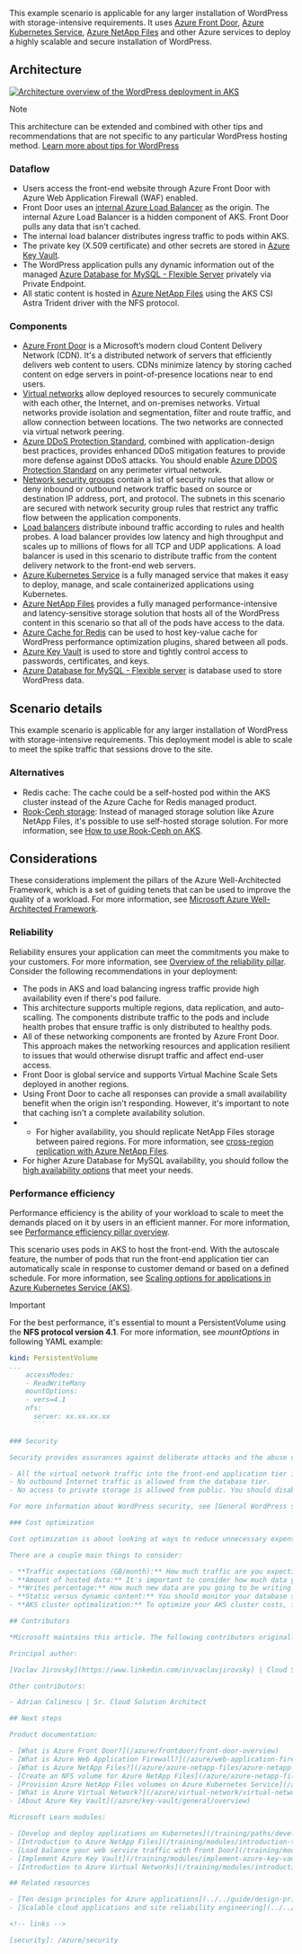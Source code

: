 <!-- cSpell:ignore wordpress -->

This example scenario is applicable for any larger installation of WordPress with storage-intensive requirements. It uses [Azure Front Door](/azure/frontdoor/front-door-overview), [Azure Kubernetes Service](/azure/aks/intro-kubernetes), [Azure NetApp Files](/azure/azure-netapp-files/azure-netapp-files-introduction) and other Azure services to deploy a highly scalable and secure installation of WordPress.

## Architecture

[![Architecture overview of the WordPress deployment in AKS](media/wordpress-aks-netapp.png)](media/wordpress-aks-netapp.png#lightbox)

> [!NOTE]
> This architecture can be extended and combined with other tips and recommendations that are not specific to any particular WordPress hosting method. [Learn more about tips for WordPress](/azure/architecture/example-scenario/infrastructure/wordpress)

### Dataflow

- Users access the front-end website through Azure Front Door with Azure Web Application Firewall (WAF) enabled.
- Front Door uses an [internal Azure Load Balancer](/azure/load-balancer/load-balancer-overview) as the origin. The internal Azure Load Balancer is a hidden component of AKS. Front Door pulls any data that isn't cached.
- The internal load balancer distributes ingress traffic to pods within AKS.
- The private key (X.509 certificate) and other secrets are stored in [Azure Key Vault](/azure/key-vault/key-vault-overview).
- The WordPress application pulls any dynamic information out of the managed [Azure Database for MySQL - Flexible Server](https://learn.microsoft.com/en-us/azure/mysql/flexible-server/overview) privately via Private Endpoint.
- All static content is hosted in [Azure NetApp Files](/azure/azure-netapp-files/azure-netapp-files-introduction) using the AKS CSI Astra Trident driver with the NFS protocol.


### Components

- [Azure Front Door](https://azure.microsoft.com/products/frontdoor) is a Microsoft’s modern cloud Content Delivery Network (CDN). It's a distributed network of servers that efficiently delivers web content to users. CDNs minimize latency by storing cached content on edge servers in point-of-presence locations near to end users.
- [Virtual networks](https://azure.microsoft.com/products/virtual-network) allow deployed resources to securely communicate with each other, the Internet, and on-premises networks. Virtual networks provide isolation and segmentation, filter and route traffic, and allow connection between locations. The two networks are connected via virtual network peering.
- [Azure DDoS Protection Standard](/azure/ddos-protection/ddos-protection-overview), combined with application-design best practices, provides enhanced DDoS mitigation features to provide more defense against DDoS attacks. You should enable [Azure DDOS Protection Standard](/azure/ddos-protection/ddos-protection-overview) on any perimeter virtual network.
- [Network security groups](/azure/virtual-network/security-overview) contain a list of security rules that allow or deny inbound or outbound network traffic based on source or destination IP address, port, and protocol. The subnets in this scenario are secured with network security group rules that restrict any traffic flow between the application components.
- [Load balancers](https://azure.microsoft.com/solutions/load-balancing-with-azure) distribute inbound traffic according to rules and health probes. A load balancer provides low latency and high throughput and scales up to millions of flows for all TCP and UDP applications. A load balancer is used in this scenario to distribute traffic from the content delivery network to the front-end web servers.
- [Azure Kubernetes Service](https://azure.microsoft.com/products/kubernetes-service) is a fully managed service that makes it easy to deploy, manage, and scale containerized applications using Kubernetes.
- [Azure NetApp Files](https://azure.microsoft.com/products/storage/netapp) provides a fully managed performance-intensive and latency-sensitive storage solution that hosts all of the WordPress content in this scenario so that all of the pods have access to the data.
- [Azure Cache for Redis](https://azure.microsoft.com/products/cache/) can be used to host key-value cache for WordPress performance optimization plugins, shared between all pods.
- [Azure Key Vault](https://azure.microsoft.com/products/active-directory) is used to store and tightly control access to passwords, certificates, and keys.
- [Azure Database for MySQL - Flexible server](https://azure.microsoft.com/products/mysql/) is database used to store WordPress data.

## Scenario details

This example scenario is applicable for any larger installation of WordPress with storage-intensive requirements. This deployment model is able to scale to meet the spike traffic that sessions drove to the site.

### Alternatives

- Redis cache: The cache could be a self-hosted pod within the AKS cluster instead of the Azure Cache for Redis managed product.
- [Rook-Ceph storage](https://rook.io/): Instead of managed storage solution like Azure NetApp Files, it's possible to use self-hosted storage solution. For more information, see [How to use Rook-Ceph on AKS](https://github.com/Azure/kubernetes-volume-drivers/tree/master/rook-ceph).

## Considerations

These considerations implement the pillars of the Azure Well-Architected Framework, which is a set of guiding tenets that can be used to improve the quality of a workload. For more information, see [Microsoft Azure Well-Architected Framework](/azure/architecture/framework).

### Reliability
Reliability ensures your application can meet the commitments you make to your customers. For more information, see [Overview of the reliability pillar](/azure/architecture/framework/resiliency/overview). Consider the following recommendations in your deployment:

- The pods in AKS and load balancing ingress traffic provide high availability even if there's pod failure.
- This architecture supports multiple regions, data replication, and auto-scalling. The components distribute traffic to the pods and include health probes that ensure traffic is only distributed to healthy pods. 
- All of these networking components are fronted by Azure Front Door. This approach makes the networking resources and application resilient to issues that would otherwise disrupt traffic and affect end-user access.
- Front Door is global service and supports Virtual Machine Scale Sets deployed in another regions. 
- Using Front Door to cache all responses can provide a small availability benefit when the origin isn't responding. However, it's important to note that caching isn't a complete availability solution.
- - For higher availability, you should replicate NetApp Files storage between paired regions. For more information, see [cross-region replication with Azure NetApp Files](/azure/azure-netapp-files/cross-region-replication-requirements-considerations).
- For higher Azure Database for MySQL availability, you should follow the [high availability options](/azure/mysql/flexible-server/concepts-high-availability) that meet your needs.

### Performance efficiency

Performance efficiency is the ability of your workload to scale to meet the demands placed on it by users in an efficient manner. For more information, see [Performance efficiency pillar overview](/azure/architecture/framework/scalability/overview).

This scenario uses pods in AKS to host the front-end. With the autoscale feature, the number of pods that run the front-end application tier can automatically scale in response to customer demand or based on a defined schedule. For more information, see [Scaling options for applications in Azure Kubernetes Service (AKS)](/azure/aks/concepts-scale).

> [!IMPORTANT]
> For the best performance, it's essential to mount a PersistentVolume using the **NFS protocol version 4.1**. For more information, see *mountOptions* in following YAML example:

```yaml
kind: PersistentVolume
...
    accessModes:
    - ReadWriteMany
    mountOptions:
    - vers=4.1
    nfs:
      server: xx.xx.xx.xx
      ```

### Security

Security provides assurances against deliberate attacks and the abuse of your valuable data and systems. For more information, see [Overview of the security pillar](/azure/architecture/framework/security/overview). The architecture features the following best practices:

- All the virtual network traffic into the front-end application tier is protected by [WAF on Azure Front Door](/azure/web-application-firewall/afds/afds-overview). 
- No outbound Internet traffic is allowed from the database tier. 
- No access to private storage is allowed from public. You should disable public access to resources and use Private Endpoints for components Database for MySQL, Cache for Redis, Key Vault, Container Registry. For more information, see [Azure Private Link](/azure/private-link/private-link-overview).

For more information about WordPress security, see [General WordPress security&performance tips](/azure/wordpress#general-wordpress-securityperformance-tips) and [Azure Security Documentation][security].

### Cost optimization

Cost optimization is about looking at ways to reduce unnecessary expenses and improve operational efficiencies. For more information, see [Overview of the cost optimization pillar](/azure/architecture/framework/cost/overview).

There are a couple main things to consider:

- **Traffic expectations (GB/month):** How much traffic are you expecting in terms of GB/month? The amount of traffic has the biggest effect on your cost, as it determines the number of AKS nodes and price for outbound data transfer. Additionally, it directly correlates with the amount of data that is surfaced via the CDN, where are outbound data transfer costs cheaper.
- **Amount of hosted data:** It's important to consider how much data you're hosting since Azure NetApp Files pricing is based on reserved capacity. To optimize costs, you need to reserve the minimum capacity needed for your data.
- **Writes percentage:** How much new data are you going to be writing to your website? New data written to your website correlates with how much data is mirrored across the regions.
- **Static versus dynamic content:** You should monitor your database storage performance and capacity to see if a cheaper SKU can support your site. The database stores dynamic content and the CDN caches static content. 
- **AKS cluster optimalization:** To optimize your AKS cluster costs, follow the general tips for AKS, such as VM sizes, Azure Reservations, and other tips. For more information, see [AKS Cost Optimization](/azure/well-architected/services/compute/azure-kubernetes-service/azure-kubernetes-service#cost-optimization).

## Contributors

*Microsoft maintains this article. The following contributors originally wrote the article.*

Principal author:

[Vaclav Jirovsky](https://www.linkedin.com/in/vaclavjirovsky) | Cloud Solution Architect

Other contributors:

- Adrian Calinescu | Sr. Cloud Solution Architect

## Next steps

Product documentation:

- [What is Azure Front Door?](/azure/frontdoor/front-door-overview)
- [What is Azure Web Application Firewall?](/azure/web-application-firewall/overview)
- [What is Azure NetApp Files?](/azure/azure-netapp-files/azure-netapp-files-introduction)
- [Create an NFS volume for Azure NetApp Files](/azure/azure-netapp-files/azure-netapp-files-create-volumes)
- [Provision Azure NetApp Files volumes on Azure Kubernetes Service](/azure/aks/azure-netapp-files)
- [What is Azure Virtual Network?](/azure/virtual-network/virtual-networks-overview)
- [About Azure Key Vault](/azure/key-vault/general/overview)

Microsoft Learn modules:

- [Develop and deploy applications on Kubernetes](/training/paths/develop-deploy-applications-kubernetes/)
- [Introduction to Azure NetApp Files](/training/modules/introduction-to-azure-netapp-files/)
- [Load balance your web service traffic with Front Door](/training/modules/create-first-azure-front-door/)
- [Implement Azure Key Vault](/training/modules/implement-azure-key-vault)
- [Introduction to Azure Virtual Networks](/training/modules/introduction-to-azure-virtual-networks)

## Related resources

- [Ten design principles for Azure applications](../../guide/design-principles/index.md)
- [Scalable cloud applications and site reliability engineering](../../example-scenario/apps/scalable-apps-performance-modeling-site-reliability.yml)

<!-- links -->

[security]: /azure/security
